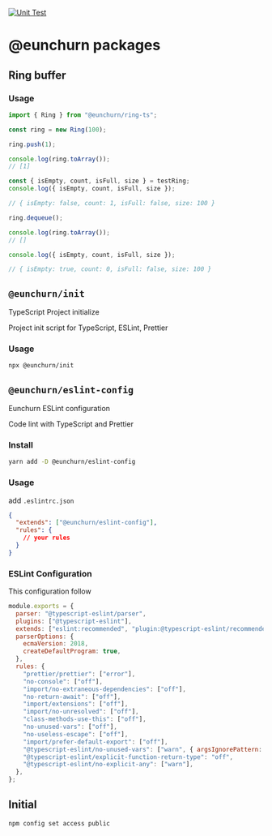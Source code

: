 [![Unit Test](https://github.com/eunchurn/packages/actions/workflows/unit-test.yml/badge.svg)](https://github.com/eunchurn/packages/actions/workflows/unit-test.yml)

# @eunchurn packages

## Ring buffer

### Usage

```typescript
import { Ring } from "@eunchurn/ring-ts";

const ring = new Ring(100);

ring.push(1);

console.log(ring.toArray());
// [1]

const { isEmpty, count, isFull, size } = testRing;
console.log({ isEmpty, count, isFull, size });

// { isEmpty: false, count: 1, isFull: false, size: 100 }

ring.dequeue();

console.log(ring.toArray());
// []

console.log({ isEmpty, count, isFull, size });

// { isEmpty: true, count: 0, isFull: false, size: 100 }
```

## `@eunchurn/init`

TypeScript Project initialize

Project init script for TypeScript, ESLint, Prettier

### Usage

```sh
npx @eunchurn/init
```

## `@eunchurn/eslint-config`

Eunchurn ESLint configuration

Code lint with TypeScript and Prettier

### Install

```sh
yarn add -D @eunchurn/eslint-config
```

### Usage

add `.eslintrc.json`

```json
{
  "extends": ["@eunchurn/eslint-config"],
  "rules": {
    // your rules
  }
}
```

### ESLint Configuration

This configuration follow

```js
module.exports = {
  parser: "@typescript-eslint/parser",
  plugins: ["@typescript-eslint"],
  extends: ["eslint:recommended", "plugin:@typescript-eslint/recommended", "plugin:prettier/recommended"],
  parserOptions: {
    ecmaVersion: 2018,
    createDefaultProgram: true,
  },
  rules: {
    "prettier/prettier": ["error"],
    "no-console": ["off"],
    "import/no-extraneous-dependencies": ["off"],
    "no-return-await": ["off"],
    "import/extensions": ["off"],
    "import/no-unresolved": ["off"],
    "class-methods-use-this": ["off"],
    "no-unused-vars": ["off"],
    "no-useless-escape": ["off"],
    "import/prefer-default-export": ["off"],
    "@typescript-eslint/no-unused-vars": ["warn", { argsIgnorePattern: "^_" }],
    "@typescript-eslint/explicit-function-return-type": "off",
    "@typescript-eslint/no-explicit-any": ["warn"],
  },
};
```

## Initial

```
npm config set access public
```

